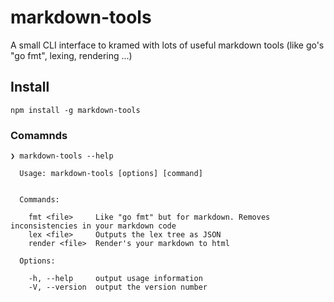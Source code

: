 # markdown-tools
A small CLI interface to kramed with lots of useful markdown tools (like go's "go fmt", lexing, rendering ...)

## Install

```
npm install -g markdown-tools
```

### Comamnds

```
❯ markdown-tools --help

  Usage: markdown-tools [options] [command]


  Commands:

    fmt <file>     Like "go fmt" but for markdown. Removes inconsistencies in your markdown code
    lex <file>     Outputs the lex tree as JSON
    render <file>  Render's your markdown to html

  Options:

    -h, --help     output usage information
    -V, --version  output the version number

```
